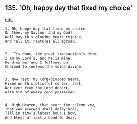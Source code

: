 
## 135.  'Oh, happy day that fixed my choice'
[edit](https://docs.google.com/document/d/1MeAed34MaIucb9j4zlYT4wS4DPXvKzJZ/edit?mode=html)



    1. Oh, happy day that fixed my choice
    On thee, my Saviour and my God!
    Well may this glowing heart rejoice,
    And tell its raptures all abroad.


    2. ’Tis done, the great transaction’s done;
    I am my Lord’s, and he is mine;
    He drew me, and I followed on,
    Charmed to confess the voice divine.


    3. Now rest, my long-divided heart,
    Fixed on this blissful center, rest,
    Nor ever from thy Lord depart,
    With him of every good possessed.


    4. High Heaven, that heard the solemn vow,
    That vow renewed shall daily hear,
    Till in time’s latest hour I bow,
    And bless at last a bond so dear.
